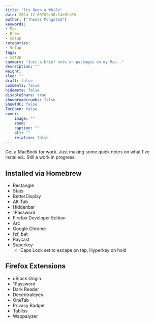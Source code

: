 ```yaml
---
title: "Its Been a While"
date: 2024-12-09T09:30:14+01:00
author: ["Thomas Mongstad"]
keywords: 
- Mac
- Brew
- Setup
categories:
- Setup
tags:
- Setup
summary: "Just a brief note on packages on my Mac.."
description: ""
weight: 
slug: ""
draft: false
comments: false
hidemeta: false
disableShare: true
showbreadcrumbs: false
ShowTOC: false
TocOpen: false 
cover:
    image: "" 
    zoom: 
    caption: ""
    alt: ""
    relative: false
---
```




Got a MacBook for work..Just making some quick notes on what I´ve installed..
Still a work in progress. 

## Installed via Homebrew
- Rectangle
- Stats
- BetterDisplay
- Alt-Tab
- Hiddenbar
- 1Password
- Firefox Developer Edition
- Arc
- Google Chrome
- fzf, bat
- Raycast
- Superkey
  - Caps Lock set to escape on tap, Hyperkey on hold

## Firefox Extensions
- uBlock Origin
- 1Password
- Dark Reader
- Decentraleyes
- OneTab
- Privacy Badger
- Tabliss
- Wappalyzer